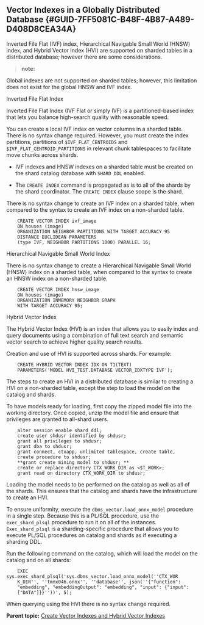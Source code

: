 ## Vector Indexes in a Globally Distributed Database {#GUID-7FF5081C-B48F-4B87-A489-D408D8CEA34A}

Inverted File Flat (IVF) index, Hierarchical Navigable Small World (HNSW) index, and Hybrid Vector Index (HVI) are supported on sharded tables in a distributed database; however there are some considerations.

> **note:** 

Global indexes are not supported on sharded tables; however, this limitation does not exist for the global HNSW and IVF index.

Inverted File Flat Index

Inverted File Flat Index (IVF Flat or simply IVF) is a partitioned-based index that lets you balance high-search quality with reasonable speed.

You can create a local IVF index on vector columns in a sharded table. There is no syntax change required. However, you must create the index partitions, partitions of `$IVF_FLAT_CENTROIDS` and `$IVF_FLAT_CENTROID_PARTITIONS` in relevant chunk tablespaces to facilitate move chunks across shards. 

  * IVF indexes and HNSW indexes on a sharded table must be created on the shard catalog database with `SHARD DDL` enabled. 

  * The `CREATE INDEX` command is propagated as is to all of the shards by the shard coordinator. The `CREATE INDEX` clause scope is the shard. 




There is no syntax change to create an IVF index on a sharded table, when compared to the syntax to create an IVF index on a non-sharded table.
```
    CREATE VECTOR INDEX ivf_image
    ON houses (image)
    ORGANIZATION NEIGHBOR PARTITIONS WITH TARGET ACCURACY 95
    DISTANCE EUCLIDEAN PARAMETERS
    (type IVF, NEIGHBOR PARTITIONS 1000) PARALLEL 16;
```
    

Hierarchical Navigable Small World Index

There is no syntax change to create a Hierarchical Navigable Small World (HNSW) index on a sharded table, when compared to the syntax to create an HNSW index on a non-sharded table.
```
    CREATE VECTOR INDEX hnsw_image
    ON houses (image)
    ORGANIZATION INMEMORY NEIGHBOR GRAPH
    WITH TARGET ACCURACY 95;
```
    

Hybrid Vector Index

The Hybrid Vector Index (HVI) is an index that allows you to easily index and query documents using a combination of full text search and semantic vector search to achieve higher quality search results. 

Creation and use of HVI is supported across shards. For example:
```
    CREATE HYBRID VECTOR INDEX IDX ON T1(TEXT)
    PARAMETERS('MODEL HVI_TEST.DATABASE VECTOR_IDXTYPE IVF');
```
    

The steps to create an HVI in a distributed database is similar to creating a HVI on a non-sharded table, except the step to load the model on the catalog and shards.

To have models ready for loading, first copy the zipped model file into the working directory. Once copied, unzip the model file and ensure that privileges are granted to all-shard users.
```
    alter session enable shard ddl;
    create user shdusr identified by shdusr;
    grant all privileges to shdusr;
    grant dba to shdusr;
    grant connect, ctxapp, unlimited tablespace, create table,
    create procedure to shdusr;
    **grant create mining model to shdusr; **
    create or replace directory CTX_WORK_DIR as <$T_WORK>;
    grant read on directory CTX_WORK_DIR to shdusr;
```
    

Loading the model needs to be performed on the catalog as well as all of the shards. This ensures that the catalog and shards have the infrastructure to create an HVI. 

To ensure uniformity, execute the `dbms_vector.load_onnx_model` procedure in a single step. Because this is a PL/SQL procedure, use the `exec_shard_plsql` procedure to run it on all of the instances. `Exec_shard_plsql` is a sharding-specific procedure that allows you to execute PL/SQL procedures on catalog and shards as if executing a sharding DDL. 

Run the following command on the catalog, which will load the model on the catalog and on all shards:
```
    EXEC sys.exec_shard_plsql('sys.dbms_vector.load_onnx_model(''CTX_WOR
    K_DIR'', ''tmnx046.onnx'', ''database'', json(''{"function":
    "embedding", "embeddingOutput": "embedding", "input": {"input":
    ["DATA"]}}''))', 5);
```
    

When querying using the HVI there is no syntax change required.

**Parent topic:** [Create Vector Indexes and Hybrid Vector Indexes](create-vector-indexes-and-hybrid-vector-indexes.md)

